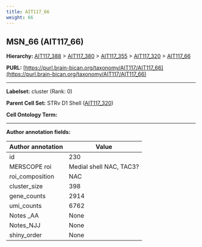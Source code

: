 ```yaml
---
title: AIT117_66
weight: 66
---
```

## MSN_66 (AIT117_66)
<b>Hierarchy: </b>
[AIT117_388](../AIT117_388) >
[AIT117_380](../AIT117_380) >
[AIT117_355](../AIT117_355) >
[AIT117_320](../AIT117_320) >
[AIT117_66](../AIT117_66)

**PURL:** [https://purl.brain-bican.org/taxonomy/AIT117/AIT117_66](https://purl.brain-bican.org/taxonomy/AIT117/AIT117_66)

---


**Labelset:** cluster (Rank: 0)

**Parent Cell Set:** STRv D1 Shell ([AIT117_320](../AIT117_320))



**Cell Ontology Term:** 

[MARKER GENES.]: #


---

[TRANSFERRED ANNOTATIONS.]: #


[AUTHOR ANNOTATION FIELDS.]: #


**Author annotation fields:**

| Author annotation | Value |
|-------------------|-------|
|id|230|
|MERSCOPE roi|Medial shell NAC, TAC3?|
|roi_composition|NAC|
|cluster_size|398|
|gene_counts|2914|
|umi_counts|6762|
|Notes _AA|None|
|Notes_NJJ|None|
|shiny_order|None|
